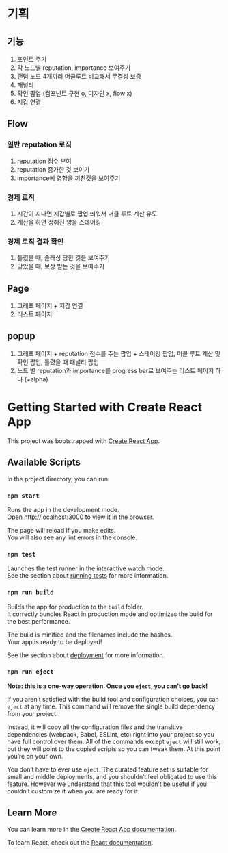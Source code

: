 # 기획

## 기능

1. 포인트 주기
2. 각 노드별 reputation, importance 보여주기
3. 랜덤 노드 4개끼리 머클루트 비교해서 무결성 보증
4. 패널티 
5. 확인 팝업 (컴포넌트 구현 o, 디자인 x, flow x)
6. 지갑 연결

## Flow

### 일반 reputation 로직

1. reputation 점수 부여
2. reputation 증가한 것 보이기
3. importance에 영향을 끼친것을 보여주기

### 경제 로직

1. 시간이 지나면 지갑별로 팝업 띄워서 머클 루트 계산 유도
2. 계산을 하면 정해진 양을 스테이킹

### 경제 로직 결과 확인

1. 틀렸을 때, 슬래싱 당한 것을 보여주기
2. 맞았을 때, 보상 받는 것을 보여주기


## Page

1. 그래프 페이지 + 지갑 연결
2. 리스트 페이지


## popup

1. 그래프 페이지 + reputation 점수를 주는 팝업 + 스테이킹 팝업, 머클 루트 계산 및 확인 팝업, 틀렸을 때 패널티 팝업
2. 노드 별 reputation과 importance를 progress bar로 보여주는 리스트 페이지 하나 (+alpha)






# Getting Started with Create React App

This project was bootstrapped with [Create React App](https://github.com/facebook/create-react-app).

## Available Scripts

In the project directory, you can run:

### `npm start`

Runs the app in the development mode.\
Open [http://localhost:3000](http://localhost:3000) to view it in the browser.

The page will reload if you make edits.\
You will also see any lint errors in the console.

### `npm test`

Launches the test runner in the interactive watch mode.\
See the section about [running tests](https://facebook.github.io/create-react-app/docs/running-tests) for more information.

### `npm run build`

Builds the app for production to the `build` folder.\
It correctly bundles React in production mode and optimizes the build for the best performance.

The build is minified and the filenames include the hashes.\
Your app is ready to be deployed!

See the section about [deployment](https://facebook.github.io/create-react-app/docs/deployment) for more information.

### `npm run eject`

**Note: this is a one-way operation. Once you `eject`, you can’t go back!**

If you aren’t satisfied with the build tool and configuration choices, you can `eject` at any time. This command will remove the single build dependency from your project.

Instead, it will copy all the configuration files and the transitive dependencies (webpack, Babel, ESLint, etc) right into your project so you have full control over them. All of the commands except `eject` will still work, but they will point to the copied scripts so you can tweak them. At this point you’re on your own.

You don’t have to ever use `eject`. The curated feature set is suitable for small and middle deployments, and you shouldn’t feel obligated to use this feature. However we understand that this tool wouldn’t be useful if you couldn’t customize it when you are ready for it.

## Learn More

You can learn more in the [Create React App documentation](https://facebook.github.io/create-react-app/docs/getting-started).

To learn React, check out the [React documentation](https://reactjs.org/).
